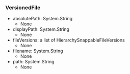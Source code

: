 ### VersionedFile
- absolutePath: System.String
  - None
- displayPath: System.String
  - None
- fileVersions: a list of HierarchySnappableFileVersions
  - None
- filename: System.String
  - None
- path: System.String
  - None
